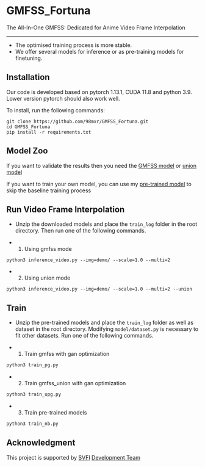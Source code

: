 # GMFSS_Fortuna

The All-In-One GMFSS: Dedicated for Anime Video Frame Interpolation

---

- The optimised training process is more stable.
- We offer several models for inference or as pre-training models for finetuning.

## Installation

Our code is developed based on pytorch 1.13.1, CUDA 11.8 and python 3.9. Lower version pytorch should also work well.

To install, run the following commands:

```
git clone https://github.com/98mxr/GMFSS_Fortuna.git
cd GMFSS_Fortuna
pip install -r requirements.txt
```

## Model Zoo

If you want to validate the results then you need the [GMFSS model](https://drive.google.com/file/d/1BKz8UDAPEt713IVUSZSpzpfz_Fi2Tfd_/view?usp=sharing) or [union model](https://drive.google.com/file/d/1Mvd1GxkWf-DpfE9OPOtqRM9KNk20kLP3/view?usp=sharing)

If you want to train your own model, you can use my [pre-trained model](https://drive.google.com/file/d/1y5Spgidahk12Q0MO-ZlSVLDMRQoj6FJI/view?usp=sharing) to skip the baseline training process

## Run Video Frame Interpolation

- Unzip the downloaded models and place the `train_log` folder in the root directory. Then run one of the following commands.

- 1. Using gmfss mode

```
python3 inference_video.py --img=demo/ --scale=1.0 --multi=2
```

- 2. Using union mode

```
python3 inference_video.py --img=demo/ --scale=1.0 --multi=2 --union
```

## Train

- Unzip the pre-trained models and place the `train_log` folder as well as dataset in the root directory. Modifying `model/dataset.py` is necessary to fit other datasets. Run one of the following commands.

- 1. Train gmfss with gan optimization

```sh
python3 train_pg.py
```

- 2. Train gmfss_union with gan optimization

```sh
python3 train_upg.py
```

- 3. Train pre-trained models

```sh
python3 train_nb.py
```

## Acknowledgment

This project is supported by [SVFI](https://steamcommunity.com/app/1692080) [Development Team](https://github.com/Justin62628/Squirrel-RIFE) 
